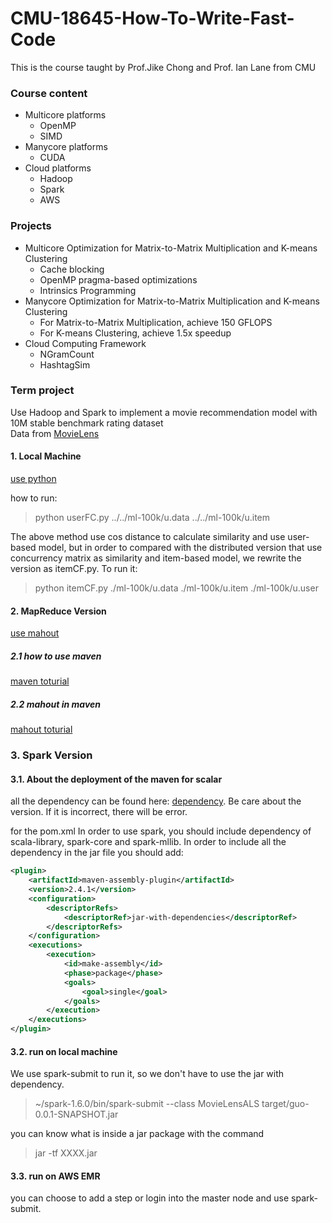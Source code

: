 # CMU-18645-How-To-Write-Fast-Code

This is the course taught by Prof.Jike Chong and Prof. Ian Lane from CMU 
### Course content
- Multicore platforms 
  - OpenMP
  - SIMD
- Manycore platforms
  - CUDA
- Cloud platforms
  - Hadoop
  - Spark
  - AWS

### Projects
- Multicore Optimization for Matrix-to-Matrix Multiplication and K-means Clustering
  - Cache blocking
  - OpenMP pragma-based optimizations
  - Intrinsics Programming
- Manycore Optimization for Matrix-to-Matrix Multiplication and K-means Clustering
  - For Matrix-to-Matrix Multiplication, achieve 150 GFLOPS
  - For K-means Clustering, achieve 1.5x speedup
- Cloud Computing Framework 
  - NGramCount
  - HashtagSim


### Term project
Use Hadoop and Spark to implement a movie recommendation model with 10M stable benchmark rating dataset  
Data from [MovieLens](http://grouplens.org/datasets/movielens/)

#### 1. Local Machine
[use python](http://blog.csdn.net/ygrx/article/details/15501679)

how to run: 
> python userFC.py ../../ml-100k/u.data ../../ml-100k/u.item

The above method use cos distance to calculate similarity and use user-based model, but in order to compared with the distributed version that use concurrency matrix as similarity and item-based model, we rewrite the version as itemCF.py.
To run it:
> python itemCF.py ./ml-100k/u.data ./ml-100k/u.item ./ml-100k/u.user


#### 2. MapReduce Version
[use mahout](https://mahout.apache.org/users/recommender/userbased-5-minutes.html)

##### 2.1 how to use maven
[maven toturial](http://www.07net01.com/2015/11/969628.html)
##### 2.2 mahout in maven
[mahout toturial](http://blog.fens.me/hadoop-mahout-maven-eclipse/)



### 3. Spark Version
#### 3.1. About the deployment of the maven for scalar
all the dependency can be found here: [dependency](http://mvnrepository.com/).
Be care about the version. If it is incorrect, there will be error.

for the pom.xml
In order to use spark, you should include dependency of scala-library, spark-core and spark-mllib.
In order to include all the dependency in the jar file you should add:
```xml
<plugin>
	<artifactId>maven-assembly-plugin</artifactId>
	<version>2.4.1</version>
	<configuration>
		<descriptorRefs>
			<descriptorRef>jar-with-dependencies</descriptorRef>
		</descriptorRefs>
	</configuration>
	<executions>
		<execution>
			<id>make-assembly</id>
			<phase>package</phase>
			<goals>
				<goal>single</goal>
			</goals>
		</execution>
	</executions>
</plugin>
```

#### 3.2. run on local machine
We use spark-submit to run it, so we don't have to use the jar with dependency.
> ~/spark-1.6.0/bin/spark-submit --class MovieLensALS target/guo-0.0.1-SNAPSHOT.jar

you can know what is inside a jar package with the command
> jar -tf XXXX.jar

#### 3.3. run on AWS EMR
you can choose to add a step or login into the master node and use spark-submit.


